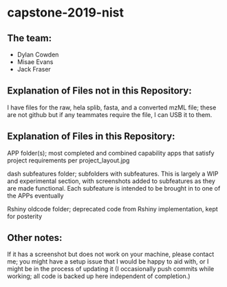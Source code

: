 # capstone-2019-nist

## The team: 
* Dylan Cowden
* Misae Evans
* Jack Fraser

## Explanation of Files not in this Repository: 
I have files for the raw, hela splib, fasta, and a converted mzML file; these are not github but if any teammates require the file, I can USB it to them.

## Explanation of Files in this Repository:

APP folder(s); most completed and combined capability apps that satisfy project requirements per project_layout.jpg

dash subfeatures folder; subfolders with subfeatures. This is largely a WIP and experimental section, with screenshots added to subfeatures as they are made functional. Each subfeature is intended to be brought in to one of the APPs eventually

Rshiny oldcode folder; deprecated code from Rshiny implementation, kept for posterity

## Other notes:
If it has a screenshot but does not work on your machine, please contact me; you might have a setup issue that I would be happy to aid with, or I might be in the process of updating it (I occasionally push commits while working; all code is backed up here independent of completion.)

